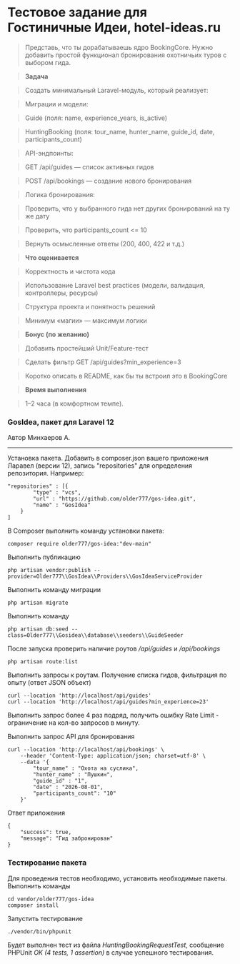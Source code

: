 # Тестовое задание для Гостиничные Идеи, hotel-ideas.ru


>Представь, что ты дорабатываешь ядро BookingCore. Нужно добавить простой функционал бронирования охотничьих туров с выбором гида.
	
>**Задача**

>Создать минимальный Laravel-модуль, который реализует:

>Миграции и модели:

>Guide (поля: name, experience_years, is_active)

>HuntingBooking (поля: tour_name, hunter_name, guide_id, date, participants_count)

>API-эндпоинты:

>GET /api/guides — список активных гидов

>POST /api/bookings — создание нового бронирования

>Логика бронирования:

>Проверить, что у выбранного гида нет других бронирований на ту же дату

>Проверить, что participants_count <= 10

>Вернуть осмысленные ответы (200, 400, 422 и т.д.)

>**Что оценивается**

>Корректность и чистота кода

>Использование Laravel best practices (модели, валидация, контроллеры, ресурсы)

>Структура проекта и понятность решений

>Минимум «магии» — максимум логики

>**Бонус (по желанию)**

>Добавить простейший Unit/Feature-тест

>Сделать фильтр GET /api/guides?min_experience=3

>Коротко описать в README, как бы ты встроил это в BookingCore

>	**Время выполнения**

>	1–2 часа (в комфортном темпе).

### GosIdea, пакет для Laravel 12

Автор Минхаеров А.

---
Установка пакета. Добавить в composer.json вашего приложения Ларавел (версии 12), запись "repositories" для определения репозитория. Например:

	"repositories" : [{
			"type" : "vcs",
			"url" : "https://github.com/older777/gos-idea.git",
			"name" : "GosIdea"
		}
	]

В Composer выполнить команду установки пакета:

	composer require older777/gos-idea:"dev-main"

Выполнить публикацию

	php artisan vendor:publish --provider=Older777\\GosIdea\\Providers\\GosIdeaServiceProvider

Выполнить команду миграции

	php artisan migrate

Выполнить команду 

	php artisan db:seed --class=Older777\\Gosidea\\database\\seeders\\GuideSeeder

После запуска проверить наличие роутов */api/guides* и */api/bookings*

	php artisan route:list

Выполнить запросы к роутам. Получение списка гидов, фильтрация по опыту (ответ JSON объект)

	curl --location 'http://localhost/api/guides'
	curl --location 'http://localhost/api/guides?min_experience=23'

Выполнить запрос более 4 раз подряд, получить ошибку Rate Limit - ограничение на кол-во запросов в минуту.

Выполнить запрос API для бронирования

	curl --location 'http://localhost/api/bookings' \
		--header 'Content-Type: application/json; charset=utf-8' \
		--data '{
    		"tour_name" : "Охота на суслика",
    		"hunter_name" : "Пушкин",
    		"guide_id" : "1",
    		"date" : "2026-08-01",
    		"participants_count": "10"
		}'

Ответ приложения 

	{
    	"success": true,
    	"message": "Гид забронирован"
	}

### Тестирование пакета

Для проведения тестов необходимо, установить необходимые пакеты. Выполнить команды

	cd vendor/older777/gos-idea
	composer install

Запустить тестирование

	./vendor/bin/phpunit

Будет выполнен тест из файла *HuntingBookingRequestTest*, сообщение PHPUnit *OK (4 tests, 1 assertion)* в случае успешного тестирования.

